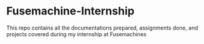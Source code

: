 # Fusemachine-Internship
This repo contains all the documentations prepared, assignments done, and projects covered during my internship at Fusemachines

